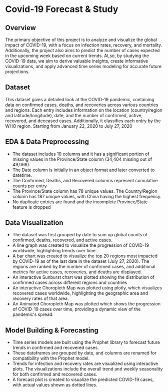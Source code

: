 # Covid-19 Forecast & Study

## Overview
The primary objective of this project is to analyze and visualize the global impact of COVID-19, with a focus on infection rates, recovery, and mortality. Additionally, the project also aims to predict the number of cases expected in the upcoming week based on current trends. ALso, by studying the COVID-19 data, we aim to derive valuable insights, create informative visualizations, and apply advanced time series modeling for accurate future projections.

## Dataset
This dataset gives a detailed look at the COVID-19 pandemic, containing data on confirmed cases, deaths, and recoveries across various countries and regions. Each entry includes information on the location (country/region and latitude/longitude), date, and the number of confirmed, active, recovered, and deceased cases. Additionally, it classifies each entry by the WHO region. Starting from January 22, 2020 to July 27, 2020

## EDA & Data Preprocessing
- The dataset includes 10 columns and it has a significant portion of missing values in the Province/State column (34,404 missing out of 49,068).
- The Date column is initially in an object format and later converted to datetime.
- The Confirmed, Deaths, and Recovered columns represent cumulative counts per entry
- The Province/State column has 78 unique values. The Country/Region column has 187 unique values, with China having the highest frequency.
- No duplicate entries are found and the incomplete Province/State feature is dropped

## Data Visualization
- The dataset was first grouped by date to sum up global counts of confirmed, deaths, recovered, and active cases.
- A line graph was created to visualize the progression of COVID-19 worldwide, highlighting trends over time.
- A bar chart was created to visualize the top 20 regions most impacted by COVID-19 as of the last date in the dataset (July 27, 2020). The regions are ranked by the number of confirmed cases, and additional metrics for active cases, recoveries, and deaths are displayed.
- An interactive Sunburst chart was plotted showing the distribution of confirmed cases across different regions and countries
- An interactive Choropleth Map was plotted using plotly, which visualizes recovered cases worldwide, highlighting the geographic area and recovery rates of that area.
- An Animated Choropleth Map was plotted which shows the progression of COVID-19 cases over time, providing a dynamic view of the pandemic's spread.

## Model Building & Forecasting
- Time series models are built using the Prophet library to forecast future trends in confirmed and recovered cases.
- These dataframes are grouped by date, and columns are renamed for compatibility with the Prophet model.
- Trends for infection and recovery rates are visualized using interactive plots. The visualizations include the overall trend and weekly seasonality for both confirmed and recovered cases.
- A forecast plot is created to visualize the predicted COVID-19 cases, with actual values shown as dotted lines.
